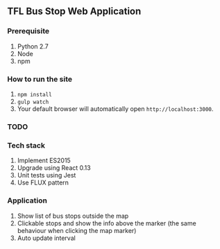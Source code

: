 ## TFL Bus Stop Web Application

### Prerequisite

1. Python 2.7
2. Node
3. npm

### How to run the site
1. `npm install`
2. `gulp watch`
3. Your default browser will automatically open `http://localhost:3000`.

### TODO

### Tech stack
1. Implement ES2015
2. Upgrade using React 0.13
3. Unit tests using Jest
4. Use FLUX pattern

### Application
1. Show list of bus stops outside the map
2. Clickable stops and show the info above the marker (the same behaviour when clicking the map marker)
3. Auto update interval
